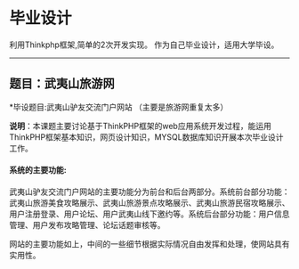 # 毕业设计

利用Thinkphp框架,简单的2次开发实现。
作为自己毕业设计，适用大学毕设。

-----
## 题目：武夷山旅游网

*毕设题目:武夷山驴友交流门户网站 （主要是旅游网重复太多）

**说明**：本课题主要讨论基于ThinkPHP框架的web应用系统开发过程，能运用ThinkPHP框架基本知识，网页设计知识，MYSQL数据库知识开展本次毕业设计工作。

#### 系统的主要功能:

武夷山驴友交流门户网站的主要功能分为前台和后台两部分。系统前台部分功能：武夷山旅游美食攻略展示、武夷山旅游景点攻略展示、武夷山旅游民宿攻略展示、用户注册登录、用户论坛、用户武夷山线下邀约等。系统后台部分功能：用户信息管理、用户发布攻略管理、论坛话题审核等。

网站的主要功能如上，中间的一些细节根据实际情况自由发挥和处理，使网站具有实用性。


